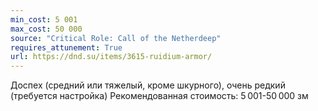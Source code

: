 ```yaml
---
min_cost: 5 001
max_cost: 50 000
source: "Critical Role: Call of the Netherdeep"
requires_attunement: True
url: https://dnd.su/items/3615-ruidium-armor/
---
```


Доспех (средний или тяжелый, кроме шкурного), очень редкий (требуется настройка)
Рекомендованная стоимость: 5 001-50 000 зм